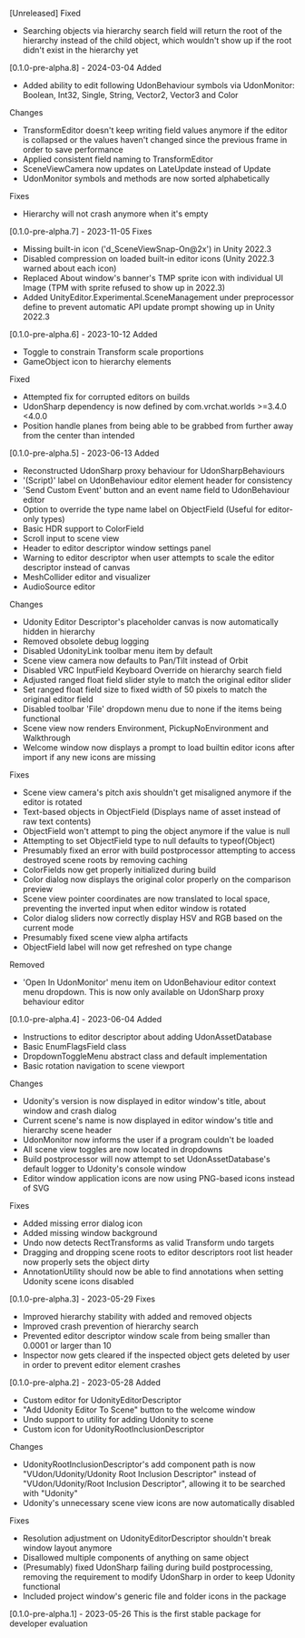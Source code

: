 [Unreleased]
Fixed
* Searching objects via hierarchy search field will return the root of the hierarchy instead of the child object, which wouldn't show up if the root didn't exist in the hierarchy yet

[0.1.0-pre-alpha.8] - 2024-03-04
Added
* Added ability to edit following UdonBehaviour symbols via UdonMonitor: Boolean, Int32, Single, String, Vector2, Vector3 and Color

Changes
* TransformEditor doesn't keep writing field values anymore if the editor is collapsed or the values haven't changed since the previous frame in order to save performance
* Applied consistent field naming to TransformEditor
* SceneViewCamera now updates on LateUpdate instead of Update
* UdonMonitor symbols and methods are now sorted alphabetically

Fixes
* Hierarchy will not crash anymore when it's empty

[0.1.0-pre-alpha.7] - 2023-11-05
Fixes
* Missing built-in icon ('d_SceneViewSnap-On@2x') in Unity 2022.3
* Disabled compression on loaded built-in editor icons (Unity 2022.3 warned about each icon)
* Replaced About window's banner's TMP sprite icon with individual UI Image (TPM with sprite refused to show up in 2022.3)
* Added UnityEditor.Experimental.SceneManagement under preprocessor define to prevent automatic API update prompt showing up in Unity 2022.3

[0.1.0-pre-alpha.6] - 2023-10-12
Added
* Toggle to constrain Transform scale proportions
* GameObject icon to hierarchy elements

Fixed
* Attempted fix for corrupted editors on builds
* UdonSharp dependency is now defined by com.vrchat.worlds >=3.4.0 <4.0.0
* Position handle planes from being able to be grabbed from further away from the center than intended

[0.1.0-pre-alpha.5] - 2023-06-13
Added
* Reconstructed UdonSharp proxy behaviour for UdonSharpBehaviours
* '(Script)' label on UdonBehaviour editor element header for consistency
* 'Send Custom Event' button and an event name field to UdonBehaviour editor
* Option to override the type name label on ObjectField (Useful for editor-only types)
* Basic HDR support to ColorField
* Scroll input to scene view
* Header to editor descriptor window settings panel
* Warning to editor descriptor when user attempts to scale the editor descriptor instead of canvas
* MeshCollider editor and visualizer
* AudioSource editor

Changes
* Udonity Editor Descriptor's placeholder canvas is now automatically hidden in hierarchy
* Removed obsolete debug logging
* Disabled UdonityLink toolbar menu item by default
* Scene view camera now defaults to Pan/Tilt instead of Orbit
* Disabled VRC InputField Keyboard Override on hierarchy search field
* Adjusted ranged float field slider style to match the original editor slider
* Set ranged float field size to fixed width of 50 pixels to match the original editor field
* Disabled toolbar 'File' dropdown menu due to none if the items being functional
* Scene view now renders Environment, PickupNoEnvironment and Walkthrough
* Welcome window now displays a prompt to load builtin editor icons after import if any new icons are missing

Fixes
* Scene view camera's pitch axis shouldn't get misaligned anymore if the editor is rotated
* Text-based objects in ObjectField (Displays name of asset instead of raw text contents)
* ObjectField won't attempt to ping the object anymore if the value is null
* Attempting to set ObjectField type to null defaults to typeof(Object)
* Presumably fixed an error with build postprocessor attempting to access destroyed scene roots by removing caching
* ColorFields now get properly initialized during build
* Color dialog now displays the original color properly on the comparison preview
* Scene view pointer coordinates are now translated to local space, preventing the inverted input when editor window is rotated
* Color dialog sliders now correctly display HSV and RGB based on the current mode
* Presumably fixed scene view alpha artifacts
* ObjectField label will now get refreshed on type change

Removed
* 'Open In UdonMonitor' menu item on UdonBehaviour editor context menu dropdown. This is now only available on UdonSharp proxy behaviour editor

[0.1.0-pre-alpha.4] - 2023-06-04
Added
* Instructions to editor descriptor about adding UdonAssetDatabase
* Basic EnumFlagsField class
* DropdownToggleMenu abstract class and default implementation
* Basic rotation navigation to scene viewport

Changes
* Udonity's version is now displayed in editor window's title, about window and crash dialog
* Current scene's name is now displayed in editor window's title and hierarchy scene header
* UdonMonitor now informs the user if a program couldn't be loaded
* All scene view toggles are now located in dropdowns
* Build postprocessor will now attempt to set UdonAssetDatabase's default logger to Udonity's console window
* Editor window application icons are now using PNG-based icons instead of SVG

Fixes
* Added missing error dialog icon
* Added missing window background
* Undo now detects RectTransforms as valid Transform undo targets
* Dragging and dropping scene roots to editor descriptors root list header now properly sets the object dirty
* AnnotationUtility should now be able to find annotations when setting Udonity scene icons disabled

[0.1.0-pre-alpha.3] - 2023-05-29
Fixes
* Improved hierarchy stability with added and removed objects
* Improved crash prevention of hierarchy search
* Prevented editor descriptor window scale from being smaller than 0.0001 or larger than 10
* Inspector now gets cleared if the inspected object gets deleted by user in order to prevent editor element crashes

[0.1.0-pre-alpha.2] - 2023-05-28
Added
* Custom editor for UdonityEditorDescriptor
* "Add Udonity Editor To Scene" button to the welcome window
* Undo support to utility for adding Udonity to scene
* Custom icon for UdonityRootInclusionDescriptor

Changes
* UdonityRootInclusionDescriptor's add component path is now "VUdon/Udonity/Udonity Root Inclusion Descriptor" instead of "VUdon/Udonity/Root Inclusion Descriptor", allowing it to be searched with "Udonity"
* Udonity's unnecessary scene view icons are now automatically disabled

Fixes
* Resolution adjustment on UdonityEditorDescriptor shouldn't break window layout anymore
* Disallowed multiple components of anything on same object
* (Presumably) fixed UdonSharp failing during build postprocessing, removing the requirement to modify UdonSharp in order to keep Udonity functional
* Included project window's generic file and folder icons in the package

[0.1.0-pre-alpha.1] - 2023-05-26
This is the first stable package for developer evaluation

